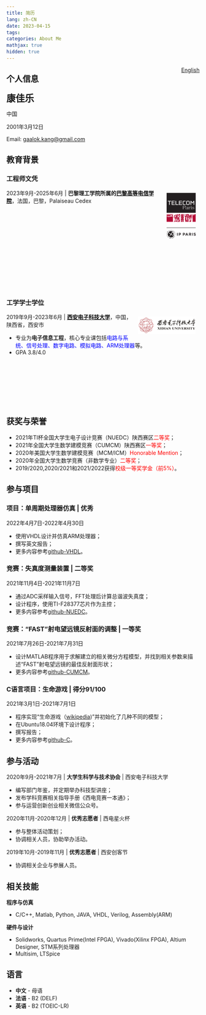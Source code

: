 ```yaml
---
title: 简历
lang: zh-CN
date: 2023-04-15
tags:
categories: About Me
mathjax: true
hidden: true
---
```


<a style="float:right" class="btn btn-info" href="{% post_path 'resume' %}">English</a>

## 个人信息

<font size="5"><b>康佳乐</b></font>

中国

2001年3月12日

Email: <a href="mailto:kanngjle@gmail.com">gaalok.kang@gmail.com</a>

## 教育背景

<div style="height: 600px;">
<div style="height: 300px; width:100%;">
<h3>工程师文凭</h3>
<a href="https://www.telecom-paris.fr/"><img src="/../../../../images/telecom_paris_logo.png" style="width:15%;float:right; margin:10px;"></a>
<p style="font-style:normal; margin-top:10px;">
    2023年9月-2025年6月 | <strong>巴黎理工学院所属的<a href="https://www.telecom-paris.fr/" style="color: black">巴黎高等电信学院</a></strong>，法国，巴黎，Palaiseau Cedex
<!-- <ul>
    <li>专业为<strong>电子信息工程</strong>，核心专业课包括<span style="color:blue;">电路与系统、信号处理、数字电路、模拟电路、ARM处理器</span>等。</li>
    <li>GPA 3.8/4.0</li>
</ul> -->
</p>
</div>
<div style="height: 300px; width:100%;">
<h3>工学学士学位</h3>
<a href="https://www.xidian.edu.cn/"><img src="/../../../../images/xidian_logo.jpg" style="width:30%;float:right; margin:10px;"></a>
    2019年9月-2023年6月 | <strong><a href="https://www.xidian.edu.cn/" style="color: black">西安电子科技大学</a></strong>，中国，陕西省，西安市
    <ul>
        <li>专业为<strong>电子信息工程</strong>，核心专业课包括<span style="color:blue;">电路与系统、信号处理、数字电路、模拟电路、ARM处理器</span>等。</li>
        <li>GPA 3.8/4.0</li>
    </ul>
</p>
</div>
</div>


## 获奖与荣誉

- 2021年TI杯全国大学生电子设计竞赛（NUEDC）陕西赛区<span style="color:red;">二等奖</span>；
- 2021年全国大学生数学建模竞赛（CUMCM）陕西赛区<span style="color:red;">一等奖</span>；
- 2020年美国大学生数学建模竞赛（MCM/ICM）<span style="color:red;">Honorable Mention</span>；
- 2020年全国大学生数学竞赛（非数学专业）<span style="color:red;">二等奖</span>；
- 2019/2020,2020/2021和2021/2022获得<span style="color:red;">校级一等奖学金（前5%）</span>。

## 参与项目

### 项目：单周期处理器仿真 | 优秀
2022年4月7日-2022年4月30日

- 使用VHDL设计并仿真ARM处理器；
- 撰写英文报告；
- 更多内容参考[github-VHDL](https://github.com/kjle/VHDL-2022-Spring)。

### 竞赛：失真度测量装置 | 二等奖
2021年11月4日-2021年11月7日

- 通过ADC采样输入信号，FFT处理后计算总谐波失真度；
- 设计程序，使用TI-F28377芯片作为主控；
- 更多内容参考[github-NUEDC](https://github.com/kjle/2021-NUEDC-A)。

### 竞赛：“FAST”射电望远镜反射面的调整 | 一等奖
2021年7月26日-2021年7月31日

- 设计MATLAB程序用于求解建立的相关微分方程模型，并找到相关参数来描述“FAST”射电望远镜的最佳反射面形状；
- 更多内容参考[github-CUMCM](https://github.com/kjle/2021-CUMCM-A)。

### C语言项目：生命游戏 | 得分91/100
2021年3月1日-2021年7月1日

- 程序实现“生命游戏（[wikipedia](https://zh.wikipedia.org/wiki/%E5%BA%B7%E5%A8%81%E7%94%9F%E5%91%BD%E6%B8%B8%E6%88%8F))”并初始化了几种不同的模型；
- 在Ubuntu18.04环境下设计程序；
- 撰写报告；
- 更多内容参考[github-C](https://github.com/kjle/Project-C-2021-Spring)。

## 参与活动

2020年9月-2021年7月 | **大学生科学与技术协会** | 西安电子科技大学

- 编写部门年鉴，并定期举办科技型讲座；
- 发布学科竞赛相关指导手册《西电竞赛一本通》；
- 参与运营创新创业相关微信公众号。

2020年11月-2020年12月 | **优秀志愿者** | 西电星火杯

- 参与整体活动策划；
- 协调相关人员，协助举办活动。

2019年10月-2019年11月 | **优秀志愿者** | 西安创客节

- 协调相关企业与参展人员。

## 相关技能

**程序与仿真**

- C/C++, Matlab, Python, JAVA, VHDL, Verilog, Assembly(ARM)

**硬件与设计**

- Solidworks, Quartus Prime(Intel FPGA), Vivado(Xilinx FPGA), Altium Designer, STM系列处理器
- Multisim, LTSpice

## 语言

- **中文** - 母语
- **法语** - B2 (DELF)
- **英语** - B2 (TOEIC-LR)